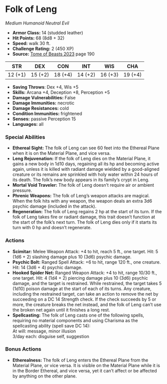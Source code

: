 # Folk of Leng

*Medium* *Humanoid* *Neutral Evil*

- **Armor Class:** 14 (studded leather)
- **Hit Points:** 68 (8d8 + 32)
- **Speed:** walk 30 ft.
- **Challenge Rating:** 2 (450 XP)
- **Source:** [Tome of Beasts 2023](https://koboldpress.com/kpstore/product/tome-of-beasts-1-2023-edition/) page 190

| STR | DEX | CON | INT | WIS | CHA |
| --- | --- | --- | --- | --- | --- |
| 12 (+1) | 15 (+2) | 18 (+4) | 14 (+2) | 16 (+3) | 19 (+4) |

- **Saving Throws**: Dex +4, Wis +5
- **Skills:** Arcana +4, Deception +8, Perception +5
- **Damage Vulnerabilities:** False
- **Damage Immunities:** necrotic
- **Damage Resistances:** cold
- **Condition Immunities:** frightened
- **Senses:** passive Perception 15
- **Languages:** all

### Special Abilities

- **Ethereal Sight:** The folk of Leng can see 60 feet into the Ethereal Plane when it is on the Material Plane, and vice versa.
- **Leng Rejuvenation:** If the folk of Leng dies on the Material Plane, it gains a new body in 1d10 days, regaining all its hp and becoming active again, unless it is killed with radiant damage wielded by a good-aligned creature or its remains are sprinkled with holy water within 24 hours of its death. The folk’s new body appears in its family’s crypt in Leng.
- **Mortal Void Traveler:** The folk of Leng doesn’t require air or ambient pressure.
- **Phrenic Weapons:** The folk of Leng’s weapon attacks are magical. When the folk hits with any weapon, the weapon deals an extra 3d6 psychic damage (included in the attack).
- **Regeneration:** The folk of Leng regains 2 hp at the start of its turn. If the folk of Leng takes fire or radiant damage, this trait doesn’t function at the start of the folk’s next turn. The folk of Leng dies only if it starts its turn with 0 hp and doesn’t regenerate.

### Actions

- **Scimitar:** Melee Weapon Attack: +4 to hit, reach 5 ft., one target. Hit: 5 (1d6 + 2) slashing damage plus 10 (3d6) psychic damage.
- **Psychic Bolt:** Ranged Spell Attack: +6 to hit, range 120 ft., one creature. Hit: 14 (3d6 + 4) psychic damage.
- **Hooked Spider Net:** Ranged Weapon Attack: +4 to hit, range 10/30 ft., one target. Hit: 4 (1d4 + 2) piercing damage plus 10 (3d6) psychic damage, and the target is restrained. While restrained, the target takes 5 (1d10) poison damage at the start of each of its turns. Any creature, including the restrained target, can take an action to remove the net by succeeding on a DC 14 Strength check. If the check succeeds by 5 or more, the creature breaks the net instead, and the folk of Leng can’t use the broken net again until it finishes a long rest.
- **Spellcasting:** The folk of Leng casts one of the following spells, requiring no material components and using Charisma as the spellcasting ability (spell save DC 14):<br>At will: message, minor illusion<br>3/day each: disguise self, suggestion

### Bonus Actions

- **Etherealness:** The folk of Leng enters the Ethereal Plane from the Material Plane, or vice versa. It is visible on the Material Plane while it is in the Border Ethereal, and vice versa, yet it can’t affect or be affected by anything on the other plane.
